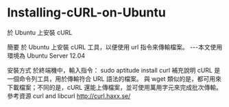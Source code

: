 Installing-cURL-on-Ubuntu
=========================

於 Ubuntu 上安裝 cURL


簡要
於 Ubuntu 上安裝 cURL 工具，以便使用 url 指令來傳輸檔案。
---本文使用環境為 Ubuntu Server 12.04

安裝方式
於終端機中，輸入指令：
sudo aptitude install curl
補充說明
cURL
是一個命令列工具，用於傳輸符合 URL 語法的檔案。
與 wget 類似的是，都可用來下載檔案；不同的是，cURL 還能上傳檔案，並可使用萬用字元來完成批次傳輸。
參考資源
curl and libcurl
http://curl.haxx.se/
